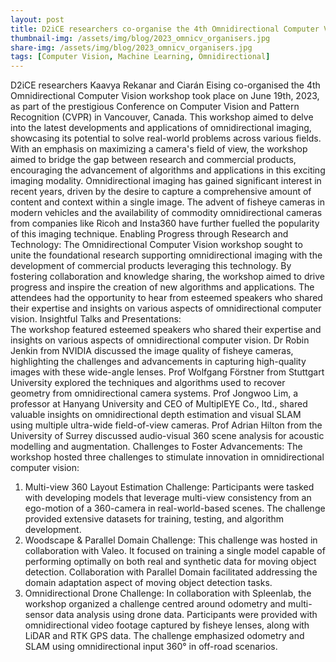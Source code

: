 ```yaml
---
layout: post
title: D2iCE researchers co-organise the 4th Omnidirectional Computer Vision Workshop at CVPR'2023
thumbnail-img: /assets/img/blog/2023_omnicv_organisers.jpg
share-img: /assets/img/blog/2023_omnicv_organisers.jpg
tags: [Computer Vision, Machine Learning, Omnidirectional]
---
```

D2iCE researchers Kaavya Rekanar and Ciarán Eising co-organised the 4th Omnidirectional Computer Vision workshop took place on June 19th, 2023, as part of the prestigious Conference on Computer Vision and Pattern Recognition (CVPR) in Vancouver, Canada. This workshop aimed to delve into the latest developments and applications of omnidirectional imaging, showcasing its potential to solve real-world problems across various fields. With an emphasis on maximizing a camera's field of view, the workshop aimed to bridge the gap between research and commercial products, encouraging the advancement of algorithms and applications in this exciting imaging modality.
Omnidirectional imaging has gained significant interest in recent years, driven by the desire to capture a comprehensive amount of content and context within a single image. The advent of fisheye cameras in modern vehicles and the availability of commodity omnidirectional cameras from companies like Ricoh and Insta360 have further fuelled the popularity of this imaging technique. 
Enabling Progress through Research and Technology: 
The Omnidirectional Computer Vision workshop sought to unite the foundational research supporting omnidirectional imaging with the development of commercial products leveraging this technology. By fostering collaboration and knowledge sharing, the workshop aimed to drive progress and inspire the creation of new algorithms and applications. The attendees had the opportunity to hear from esteemed speakers who shared their expertise and insights on various aspects of omnidirectional computer vision.
Insightful Talks and Presentations:  
The workshop featured esteemed speakers who shared their expertise and insights on various aspects of omnidirectional computer vision. Dr Robin Jenkin from NVIDIA discussed the image quality of fisheye cameras, highlighting the challenges and advancements in capturing high-quality images with these wide-angle lenses. Prof Wolfgang Förstner from Stuttgart University explored the techniques and algorithms used to recover geometry from omnidirectional camera systems. Prof Jongwoo Lim, a professor at Hanyang University and CEO of MultiplEYE Co., ltd., shared valuable insights on omnidirectional depth estimation and visual SLAM using multiple ultra-wide field-of-view cameras. Prof Adrian Hilton from the University of Surrey discussed audio-visual 360 scene analysis for acoustic modelling and augmentation.
Challenges to Foster Advancements: 
The workshop hosted three challenges to stimulate innovation in omnidirectional computer vision:
1.	Multi-view 360 Layout Estimation Challenge:  Participants were tasked with developing models that leverage multi-view consistency from an ego-motion of a 360-camera in real-world-based scenes. The challenge provided extensive datasets for training, testing, and algorithm development. 
2.	Woodscape & Parallel Domain Challenge: This challenge was hosted in collaboration with Valeo. It focused on training a single model capable of performing optimally on both real and synthetic data for moving object detection. Collaboration with Parallel Domain facilitated addressing the domain adaptation aspect of moving object detection tasks.
3.	Omnidirectional Drone Challenge: In collaboration with Spleenlab, the workshop organized a challenge centred around odometry and multi-sensor data analysis using drone data. Participants were provided with omnidirectional video footage captured by fisheye lenses, along with LiDAR and RTK GPS data. The challenge emphasized odometry and SLAM using omnidirectional input 360° in off-road scenarios.
